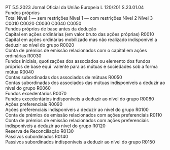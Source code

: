 PT  5.5.2023 Jornal Oficial da União Europeia L 120/201
 S.23.01.04  
Fundos próprios  
Total  Nível 1 — sem 
restrições  Nível 1 — 
com restrições  Nível 2  Nível 3  
C0010  C0020  C0030  C0040  C0050  
Fundos próprios de base antes da dedução  
Capital em ações ordinárias (em valor bruto das ações próprias)  R0010  
Capital em ações ordinárias mobilizado mas não realizado indisponível a deduzir ao nível do 
grupo  R0020  
Conta de prémios de emissão relacionados com o capital em ações ordinárias  R0030  
Fundos iniciais, quotizações dos associados ou elemento dos fundos próprios de base equi ­
valente para as mútuas e sociedades sob a forma mútua  R0040  
Contas subordinadas dos associados de mútuas  R0050  
Contas subordinadas dos associados das mútuas indisponíveis a deduzir ao nível do grupo  R0060  
Fundos excedentários  R0070  
Fundos excedentários indisponíveis a deduzir ao nível do grupo  R0080  
Ações preferenciais  R0090  
Ações preferenciais indisponíveis a deduzir ao nível do grupo  R0100  
Conta de prémios de emissão relacionados com ações preferenciais  R0110  
Conta de prémios de emissão relacionados com ações preferenciais indisponíveis a deduzir ao 
nível do grupo  R0120  
Reserva de Reconciliação  R0130  
Passivos subordinados  R0140  
Passivos subordinados indisponíveis a deduzir ao nível do grupo  R0150